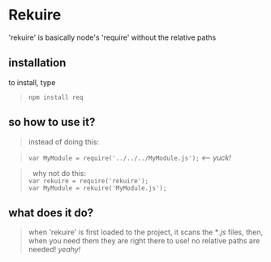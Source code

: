 Rekuire
=========
'rekuire' is basically node's 'require' without the relative paths

installation
-------------
to install, type
>```npm install req```


so how to use it?
-----------------
> instead of doing this: 

> ```var MyModule = require('../../../MyModule.js');``` *<-- yuck!*

> &nbsp;
> why not do this:<br/>
> ```var rekuire = require('rekuire');```<br/>
> ```var MyModule = rekuire('MyModule.js');```


what does it do?
----------------
> when 'rekuire' is first loaded to the project, it scans the **.js* files,
> then, when you need them they are right there to use!
> no relative paths are needed! *yeahy!*
